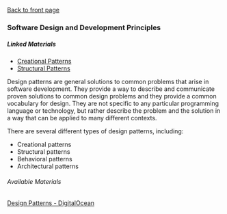 [Back to front page](../README.md)

### Software Design and Development Principles

##### Linked Materials

- [Creational Patterns](./software-design-patterns/creational/index.md)
- [Structural Patterns](./software-design-patterns/structural-patterns.md)

Design patterns are general solutions to common problems that arise in software development. They provide a way to describe and communicate proven solutions to common design problems and they provide a common vocabulary for design. They are not specific to any particular programming language or technology, but rather describe the problem and the solution in a way that can be applied to many different contexts.

There are several different types of design patterns, including:

- Creational patterns
- Structural patterns
- Behavioral patterns
- Architectural patterns

###### Available Materials

[Design Patterns - DigitalOcean](https://www.digitalocean.com/community/tutorials/gangs-of-four-gof-design-patterns)
